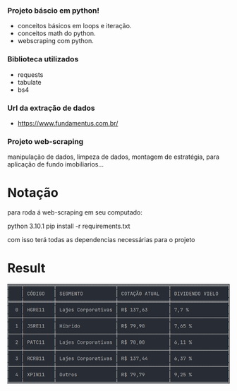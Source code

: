 ### Projeto báscio em python!

- conceitos básicos em loops e iteração.
- conceitos math do python.
- webscraping com python.

### Biblioteca utilizados 
- requests
- tabulate
- bs4


### Url da extração de dados 

- https://www.fundamentus.com.br/

### Projeto web-scraping
manipulação de dados,
limpeza de dados, montagem de estratégia, 
para aplicação de fundo imobiliarios...



# Notação

para roda á web-scraping em seu computado:

python 3.10.1 
pip install -r requirements.txt

com isso terá todas as dependencias necessárias para o projeto

# Result


<img align="center" alt="result" src="result.png">






